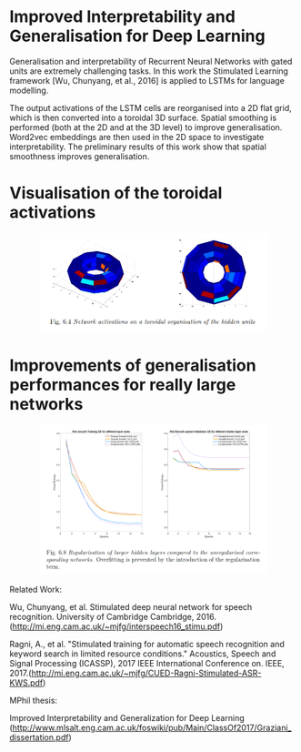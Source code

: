 # Improved Interpretability and Generalisation for Deep Learning

Generalisation and interpretability of Recurrent Neural Networks with gated units are extremely challenging tasks. In this work the Stimulated Learning framework [Wu, Chunyang, et al., 2016] is applied to LSTMs for language modelling. 

The output activations of the LSTM cells are reorganised into a 2D flat grid, which is then converted into a toroidal 3D surface. Spatial smoothing is performed (both at the 2D and at the 3D level) to improve generalisation. Word2vec embeddings are then used in the 2D space to investigate interpretability. 
The preliminary results of this work show that spatial smoothness improves generalisation.

# Visualisation of the toroidal activations

<p align="center">
    <img src="figures/activations.png" width=400px>
</p>

# Improvements of generalisation performances for really large networks

<p align="center">
    <img src="figures/generalisation.png" width=400px>
</p>



Related Work: 

Wu, Chunyang, et al. Stimulated deep neural network for speech recognition. University of Cambridge Cambridge, 2016. (<http://mi.eng.cam.ac.uk/~mjfg/interspeech16_stimu.pdf>)

Ragni, A., et al. "Stimulated training for automatic speech recognition and keyword search in limited resource conditions." Acoustics, Speech and Signal Processing (ICASSP), 2017 IEEE International Conference on. IEEE, 2017.(<http://mi.eng.cam.ac.uk/~mjfg/CUED-Ragni-Stimulated-ASR-KWS.pdf>)
 
 MPhil thesis: 

Improved Interpretability and Generalization for Deep Learning (<http://www.mlsalt.eng.cam.ac.uk/foswiki/pub/Main/ClassOf2017/Graziani_dissertation.pdf>)
